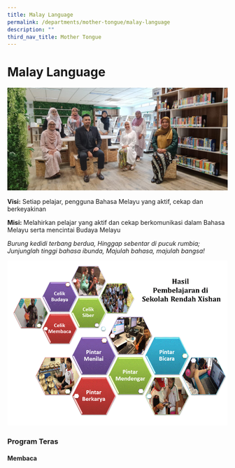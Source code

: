 ```yaml
---
title: Malay Language
permalink: /departments/mother-tongue/malay-language
description: ""
third_nav_title: Mother Tongue
---
```

# **Malay Language**

![](/images/Malay%20Department%20Picture%202022.jpeg)

**Visi:** Setiap pelajar, pengguna Bahasa Melayu yang aktif, cekap dan berkeyakinan

**Misi:** Melahirkan pelajar yang aktif dan cekap berkomunikasi dalam Bahasa Melayu serta mencintai Budaya Melayu

_Burung kedidi terbang berdua, Hinggap sebentar di pucuk rumbia;_    
_Junjunglah tinggi bahasa ibunda, Majulah bahasa, majulah bangsa!_

![](/images/MalayImage4.gif)

### Program Teras

#### Membaca